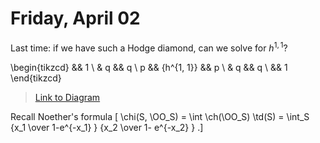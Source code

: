 # Friday, April 02

Last time: if we have such a Hodge diamond, can we solve for $h^{1, 1}$?

\begin{tikzcd}
	&& 1 \\
	& q && q \\
	p && {h^{1, 1}} && p \\
	& q && q \\
	&& 1
\end{tikzcd}

> [Link to Diagram](https://q.uiver.app/?q=WzAsOSxbMiwyLCJoXnsxLCAxfSJdLFswLDIsInAiXSxbNCwyLCJwIl0sWzEsMywicSJdLFszLDMsInEiXSxbMiw0LCIxIl0sWzEsMSwicSJdLFszLDEsInEiXSxbMiwwLCIxIl1d)


Recall Noether's formula
\[
\chi(S, \OO_S)
 = \int \ch(\OO_S) \td(S) = \int_S {x_1 \over 1-e^{-x_1} } {x_2 \over 1- e^{-x_2} }
.\]

